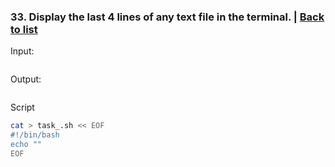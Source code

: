 ### <a id='task_33'>33. Display the last 4 lines of any text file in the terminal.</a>  |  [Back to list](#back_to_list)

Input:
``` bash

```

Output:
```

```

Script
``` bash
cat > task_.sh << EOF
#!/bin/bash
echo ""
EOF
```
